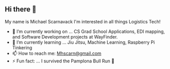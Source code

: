 ## Hi there 👋

My name is Michael Scarnavack I'm interested in all things Logistics Tech! 

- 🔭 I’m currently working on ... CS Grad School Applications, EDI mapping, and Software Development projects at WayFinder. 
- 🌱 I’m currently learning ... Jiu Jitsu, Machine Learning, Raspberry Pi Tinkering
- 📫 How to reach me: Mhscarn@gmail.com
- ⚡ Fun fact: ... I survived the Pamplona Bull Run 🐂

<!--
**M-Scarnavack/M-Scarnavack** is a ✨ _special_ ✨ repository because its `README.md` (this file) appears on your GitHub profile.

Here are some ideas to get you started:

- 🔭 I’m currently working on ...
- 🌱 I’m currently learning ...
- 👯 I’m looking to collaborate on ...
- 🤔 I’m looking for help with ...
- 💬 Ask me about ...
- 📫 How to reach me: ...
- 😄 Pronouns: ...
- ⚡ Fun fact: ...
-->
